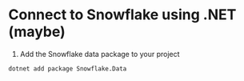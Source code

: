 # Connect to Snowflake using .NET (maybe)

1.  Add the Snowflake data package to your project
```
dotnet add package Snowflake.Data
```
